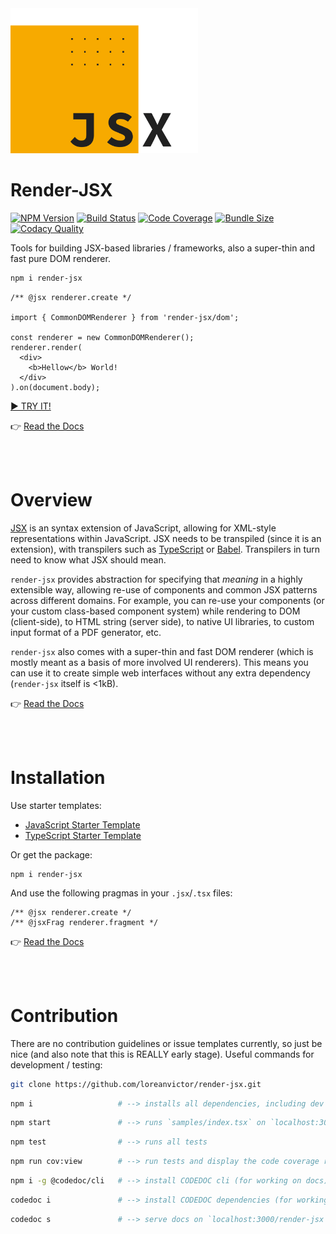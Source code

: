 <img src="/render-jsx-logo.svg" width="300"/>

# Render-JSX
[![NPM Version](https://badgen.net/npm/v/render-jsx)](https://www.npmjs.com/package/render-jsx)
[![Build Status](https://travis-ci.org/loreanvictor/render-jsx.svg?branch=master)](https://travis-ci.org/loreanvictor/render-jsx)
[![Code Coverage](https://app.codacy.com/project/badge/Coverage/32af4af651f345fca094a0d1ea2084fe)](https://www.codacy.com/gh/loreanvictor/render-jsx/dashboard?utm_source=github.com&utm_medium=referral&utm_content=loreanvictor/render-jsx&utm_campaign=Badge_Coverage)
[![Bundle Size](https://badgen.net/bundlephobia/minzip/render-jsx)](https://bundlephobia.com/result?p=render-jsx@0.0.9)
[![Codacy Quality](https://app.codacy.com/project/badge/Grade/32af4af651f345fca094a0d1ea2084fe)](https://www.codacy.com/gh/loreanvictor/render-jsx/dashboard?utm_source=github.com&amp;utm_medium=referral&amp;utm_content=loreanvictor/render-jsx&amp;utm_campaign=Badge_Grade)

Tools for building JSX-based libraries / frameworks, also a super-thin and fast pure DOM renderer.

```bash
npm i render-jsx
```

```tsx
/** @jsx renderer.create */

import { CommonDOMRenderer } from 'render-jsx/dom';

const renderer = new CommonDOMRenderer();
renderer.render(
  <div>
    <b>Hellow</b> World!
  </div>
).on(document.body);
```
[► TRY IT!](https://stackblitz.com/edit/render-jsx-demo)

👉 [Read the Docs](https://loreanvictor.github.io/render-jsx/)

<br><br>

# Overview

[JSX](https://facebook.github.io/jsx/) is an syntax extension of JavaScript, 
allowing for XML-style representations within JavaScript. JSX needs to be transpiled (since it is an extension),
with transpilers such as [TypeScript](https://www.typescriptlang.org) or [Babel](https://babeljs.io).
Transpilers in turn need to know what JSX should mean.

`render-jsx` provides abstraction for specifying that _meaning_ in a highly extensible way, allowing re-use
of components and common JSX patterns across different domains.
For example, you can re-use your components (or your custom class-based component system) while rendering to DOM (client-side),
to HTML string (server side), to native UI libraries, to custom input format of a PDF generator, etc.

`render-jsx` also comes with a super-thin and fast DOM renderer (which is mostly meant as a basis of more involved UI renderers). 
This means you can use it to create simple web interfaces without any extra dependency (`render-jsx` itself is <1kB).

👉 [Read the Docs](https://loreanvictor.github.io/render-jsx/docs/overview)

<br><br>

# Installation

Use starter templates:
- [JavaScript Starter Template](https://github.com/loreanvictor/render-jsx-starter-js)
- [TypeScript Starter Template](https://github.com/loreanvictor/render-jsx-starter-ts)

Or get the package:
```
npm i render-jsx
```
And use the following pragmas in your `.jsx`/`.tsx` files:
```
/** @jsx renderer.create */
/** @jsxFrag renderer.fragment */
```
👉 [Read the Docs](https://loreanvictor.github.io/render-jsx/docs/install)

<br><br>

# Contribution

There are no contribution guidelines or issue templates currently, so just be nice (and also note that this is REALLY early stage).
Useful commands for development / testing:
```bash
git clone https://github.com/loreanvictor/render-jsx.git
```
```bash
npm i                   # --> installs all dependencies, including dev
```
```bash
npm start               # --> runs `samples/index.tsx` on `localhost:3000`
```
```bash
npm test                # --> runs all tests
```
```bash
npm run cov:view        # --> run tests and display the code coverage report
```
```bash
npm i -g @codedoc/cli   # --> install CODEDOC cli (for working on docs)
```
```bash
codedoc i               # --> install CODEDOC dependencies (for working on docs)
```
```bash
codedoc s               # --> serve docs on `localhost:3000/render-jsx` (from `docs/md/`)
```

